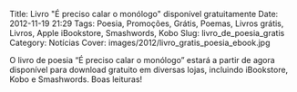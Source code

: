 Title: Livro "É preciso calar o monólogo" disponível gratuitamente
Date: 2012-11-19 21:29
Tags: Poesia, Promoções, Grátis, Poemas, Livros grátis, Livros, Apple iBookstore, Smashwords, Kobo
Slug: livro_de_poesia_gratis
Category: Notícias
Cover: images/2012/livro_gratis_poesia_ebook.jpg

O livro de poesia “É preciso calar o monólogo” estará a partir de agora disponível para download gratuito em diversas lojas, incluindo iBookstore, Kobo e Smashwords. Boas leituras!





